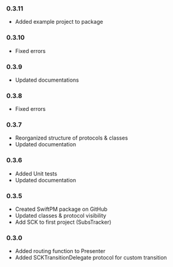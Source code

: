 ### 0.3.11
- Added example project to package

### 0.3.10
- Fixed errors

### 0.3.9
- Updated documentations

### 0.3.8
- Fixed errors

### 0.3.7
- Reorganized structure of protocols & classes
- Updated documentation

### 0.3.6
- Added Unit tests
- Updated documentation

### 0.3.5
- Created SwiftPM package on GitHub
- Updated classes & protocol visibility
- Add SCK to first project (SubsTracker)

### 0.3.0
- Added routing function to Presenter
- Added SCKTransitionDelegate protocol for custom transition
